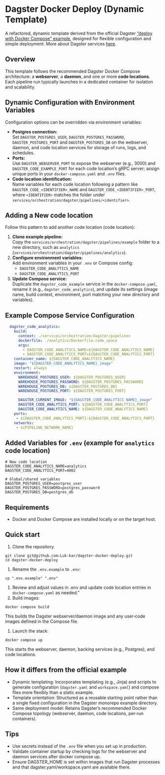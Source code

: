 # Dagster Docker Deploy (Dynamic Template)

A refactored, dynamic template derived from the official Dagster [“deploy with Docker Compose” example](https://github.com/dagster-io/dagster/tree/master/examples/deploy_docker), designed for flexible configuration and simple deployment. More about Dagster services [here](https://docs.dagster.io/deployment/oss/deployment-options/docker).

## Overview

This template follows the recommended Dagster Docker Compose architecture: a **webserver**, a **daemon**, and one or more **code locations**. Each pipeline run typically launches in a dedicated container for isolation and scalability.

## Dynamic Configuration with Environment Variables

Configuration options can be overridden via environment variables:

- **Postgres connection:**  
 Set `DAGSTER_POSTGRES_USER`, `DAGSTER_POSTGRES_PASSWORD`, `DAGSTER_POSTGRES_PORT` and `DAGSTER_POSTGRES_DB` on the webserver, daemon, and code location services for storage of runs, logs, and schedules.
- **Ports:**  
 Use `DAGSTER_WEBSERVER_PORT` to expose the webserver (e.g., 3000) and `DAGSTER_CODE_EXAMPLE_PORT` for each code location’s gRPC server; assign unique ports in your `docker-compose.yaml` and `.env` files.
- **Code location identification:**  
 Name variables for each code location following a pattern like `DAGSTER_CODE_<IDENTIFIER>_NAME` and `DAGSTER_CODE_<IDENTIFIER>_PORT`, where `<IDENTIFIER>` matches the folder under `services/orchestration/dagster/pipelines/<identifier>`.

## Adding a New code location

Follow this pattern to add another code location (code location):

1. **Clone example pipeline:**  
 Copy the `services/orchestration/dagster/pipelines/example` folder to a new directory, such as `analytics` (`services/orchestration/dagster/pipelines/analytics`).
2. **Configure environment variables:**  
 Add environment variables in your `.env` or Compose config:  
   - `DAGSTER_CODE_ANALYTICS_NAME`  
   - `DAGSTER_CODE_ANALYTICS_PORT`
3. **Update Compose service:**  
 Duplicate the `dagster_code_example` service in the `docker-compose.yaml`, rename it (e.g., `dagster_code_analytics`), and update its settings (image name, build context, environment, port matching your new directory and variables).

## Example Compose Service Configuration
```yaml
  dagster_code_analytics:
    build:
      context: ./services/orchestration/dagster/pipelines
      dockerfile: ./analytics/Dockerfile.code_space
      args:
        - DAGSTER_CODE_ANALYTICS_NAME=${DAGSTER_CODE_ANALYTICS_NAME}
        - DAGSTER_CODE_ANALYTICS_PORT=${DAGSTER_CODE_ANALYTICS_PORT}
    container_name: ${DAGSTER_CODE_ANALYTICS_NAME}
    image: "${DAGSTER_CODE_ANALYTICS_NAME}_image"
    restart: always
    environment:
      WAREHOUSE_POSTGRES_USER: ${DAGSTER_POSTGRES_USER}
      WAREHOUSE_POSTGRES_PASSWORD: ${DAGSTER_POSTGRES_PASSWORD}
      WAREHOUSE_POSTGRES_DB: ${DAGSTER_POSTGRES_DB}
      WAREHOUSE_POSTGRES_PORT: ${DAGSTER_POSTGRES_PORT}

      DAGSTER_CURRENT_IMAGE: "${DAGSTER_CODE_ANALYTICS_NAME}_image"
      DAGSTER_CODE_ANALYTICS_PORT: ${DAGSTER_CODE_ANALYTICS_PORT}
      DAGSTER_CODE_ANALYTICS_NAME: ${DAGSTER_CODE_ANALYTICS_NAME}
    ports:
     - ${DAGSTER_CODE_ANALYTICS_PORT}:${DAGSTER_CODE_ANALYTICS_PORT}
    networks:
     - ${PIPELINE_NETWORK_NAME}

```

## Added Variables for `.env` (example for `analytics` code location)

```
# New code location
DAGSTER_CODE_ANALYTICS_NAME=analytics
DAGSTER_CODE_ANALYTICS_PORT=4002

# Global/shared variables
DAGSTER_POSTGRES_USER=postgres_user
DAGSTER_POSTGRES_PASSWORD=postgres_password
DAGSTER_POSTGRES_DB=postgres_db
```
## Requirements

- Docker and Docker Compose are installed locally or on the target host.

## Quick start

1) Clone the repository.
 ```
 git clone git@github.com:Luk-kar/dagster-docker-deploy.git
 cd dagster-docker-deploy
 ```
1) Rename the `.env.example` to `.env`:
 ```
 cp ".env.example" ".env"
 ```
1) Review and adjust values in .env and update code location entries in `docker-compose.yaml` as needed.”
2) Build images:
 ``` 
 docker compose build
 ```
 This builds the Dagster webserver/daemon image and any user‑code images defined in the Compose file.
1) Launch the stack:
 ```
 docker compose up  
 ```
 This starts the webserver, daemon, backing services (e.g., Postgres), and code locations.

## How it differs from the official example

- Dynamic templating: Incorporates templating (e.g., Jinja) and scripts to generate configuration (`dagster.yaml` and `workspace.yaml`) and compose files more flexibly than a static example.  
- Template orientation: Structured as a reusable starting point rather than a single fixed configuration in the Dagster monorepo example directory.
- Same deployment model: Retains Dagster’s recommended Docker Compose topology (webserver, daemon, code locations, per‑run containers).

## Tips

- Use secrets instead of the `.env` file when you set up in production.
- Validate container startup by checking logs for the webserver and daemon services after docker compose up.
- Ensure DAGSTER_HOME is set within images that run Dagster processes and that dagster.yaml/workspace.yaml are available there.

